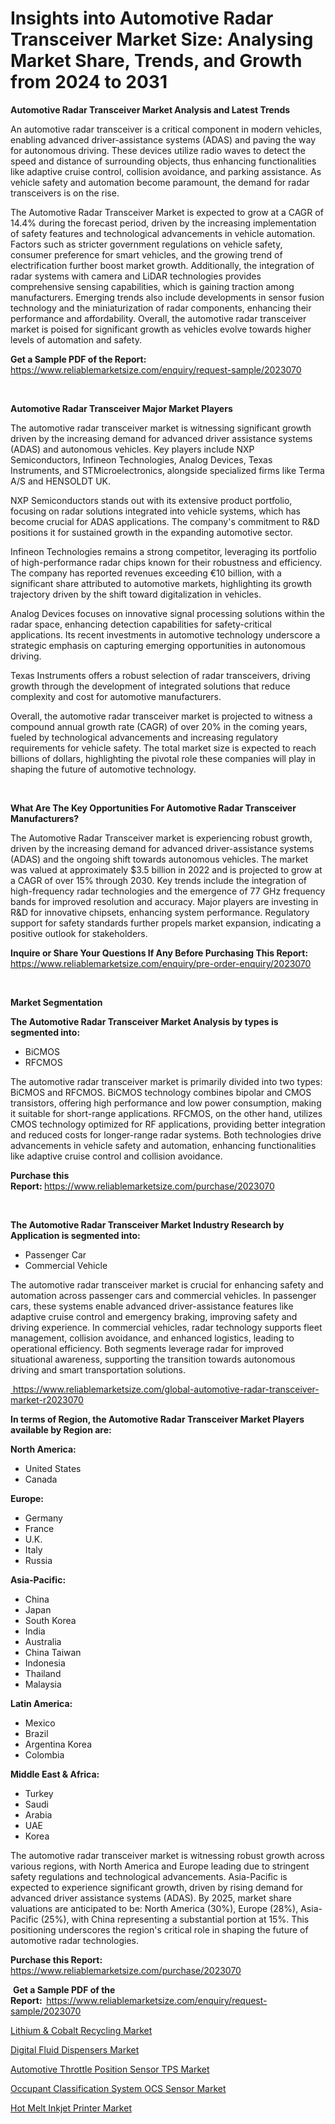 <p><h1>Insights into Automotive Radar Transceiver Market Size: Analysing Market Share, Trends, and Growth from 2024 to 2031</h1></p><p><strong>Automotive Radar Transceiver Market Analysis and Latest Trends</strong></p>
<p><p>An automotive radar transceiver is a critical component in modern vehicles, enabling advanced driver-assistance systems (ADAS) and paving the way for autonomous driving. These devices utilize radio waves to detect the speed and distance of surrounding objects, thus enhancing functionalities like adaptive cruise control, collision avoidance, and parking assistance. As vehicle safety and automation become paramount, the demand for radar transceivers is on the rise.</p><p>The Automotive Radar Transceiver Market is expected to grow at a CAGR of 14.4% during the forecast period, driven by the increasing implementation of safety features and technological advancements in vehicle automation. Factors such as stricter government regulations on vehicle safety, consumer preference for smart vehicles, and the growing trend of electrification further boost market growth. Additionally, the integration of radar systems with camera and LiDAR technologies provides comprehensive sensing capabilities, which is gaining traction among manufacturers. Emerging trends also include developments in sensor fusion technology and the miniaturization of radar components, enhancing their performance and affordability. Overall, the automotive radar transceiver market is poised for significant growth as vehicles evolve towards higher levels of automation and safety.</p></p>
<p><strong>Get a Sample PDF of the Report:&nbsp;</strong> <a href="https://www.reliablemarketsize.com/enquiry/request-sample/2023070?utm_campaign=1131&utm_medium=2&utm_source=Github&utm_content=ia&utm_term=28102024&utm_id=automotive-radar-transceiver">https://www.reliablemarketsize.com/enquiry/request-sample/2023070</a></p>
<p>&nbsp;</p>
<p><strong>Automotive Radar Transceiver Major Market Players</strong></p>
<p><p>The automotive radar transceiver market is witnessing significant growth driven by the increasing demand for advanced driver assistance systems (ADAS) and autonomous vehicles. Key players include NXP Semiconductors, Infineon Technologies, Analog Devices, Texas Instruments, and STMicroelectronics, alongside specialized firms like Terma A/S and HENSOLDT UK.</p><p>NXP Semiconductors stands out with its extensive product portfolio, focusing on radar solutions integrated into vehicle systems, which has become crucial for ADAS applications. The company's commitment to R&D positions it for sustained growth in the expanding automotive sector. </p><p>Infineon Technologies remains a strong competitor, leveraging its portfolio of high-performance radar chips known for their robustness and efficiency. The company has reported revenues exceeding €10 billion, with a significant share attributed to automotive markets, highlighting its growth trajectory driven by the shift toward digitalization in vehicles.</p><p>Analog Devices focuses on innovative signal processing solutions within the radar space, enhancing detection capabilities for safety-critical applications. Its recent investments in automotive technology underscore a strategic emphasis on capturing emerging opportunities in autonomous driving.</p><p>Texas Instruments offers a robust selection of radar transceivers, driving growth through the development of integrated solutions that reduce complexity and cost for automotive manufacturers.</p><p>Overall, the automotive radar transceiver market is projected to witness a compound annual growth rate (CAGR) of over 20% in the coming years, fueled by technological advancements and increasing regulatory requirements for vehicle safety. The total market size is expected to reach billions of dollars, highlighting the pivotal role these companies will play in shaping the future of automotive technology.</p></p>
<p>&nbsp;</p>
<p><strong>What Are The Key Opportunities For Automotive Radar Transceiver Manufacturers?</strong></p>
<p><p>The Automotive Radar Transceiver market is experiencing robust growth, driven by the increasing demand for advanced driver-assistance systems (ADAS) and the ongoing shift towards autonomous vehicles. The market was valued at approximately $3.5 billion in 2022 and is projected to grow at a CAGR of over 15% through 2030. Key trends include the integration of high-frequency radar technologies and the emergence of 77 GHz frequency bands for improved resolution and accuracy. Major players are investing in R&D for innovative chipsets, enhancing system performance. Regulatory support for safety standards further propels market expansion, indicating a positive outlook for stakeholders.</p></p>
<p><strong>Inquire or Share Your Questions If Any Before Purchasing This Report:</strong> <a href="https://www.reliablemarketsize.com/enquiry/pre-order-enquiry/2023070?utm_campaign=1131&utm_medium=2&utm_source=Github&utm_content=ia&utm_term=28102024&utm_id=automotive-radar-transceiver">https://www.reliablemarketsize.com/enquiry/pre-order-enquiry/2023070</a></p>
<p>&nbsp;</p>
<p><strong>Market Segmentation</strong></p>
<p><strong>The Automotive Radar Transceiver Market Analysis by types is segmented into:</strong></p>
<p><ul><li>BiCMOS</li><li>RFCMOS</li></ul></p>
<p><p>The automotive radar transceiver market is primarily divided into two types: BiCMOS and RFCMOS. BiCMOS technology combines bipolar and CMOS transistors, offering high performance and low power consumption, making it suitable for short-range applications. RFCMOS, on the other hand, utilizes CMOS technology optimized for RF applications, providing better integration and reduced costs for longer-range radar systems. Both technologies drive advancements in vehicle safety and automation, enhancing functionalities like adaptive cruise control and collision avoidance.</p></p>
<p><strong>Purchase this Report:&nbsp;</strong><a href="https://www.reliablemarketsize.com/purchase/2023070?utm_campaign=1131&utm_medium=2&utm_source=Github&utm_content=ia&utm_term=28102024&utm_id=automotive-radar-transceiver">https://www.reliablemarketsize.com/purchase/2023070</a></p>
<p>&nbsp;</p>
<p><strong>The Automotive Radar Transceiver Market Industry Research by Application is segmented into:</strong></p>
<p><ul><li>Passenger Car</li><li>Commercial Vehicle</li></ul></p>
<p><p>The automotive radar transceiver market is crucial for enhancing safety and automation across passenger cars and commercial vehicles. In passenger cars, these systems enable advanced driver-assistance features like adaptive cruise control and emergency braking, improving safety and driving experience. In commercial vehicles, radar technology supports fleet management, collision avoidance, and enhanced logistics, leading to operational efficiency. Both segments leverage radar for improved situational awareness, supporting the transition towards autonomous driving and smart transportation solutions.</p></p>
<p><a href="https://www.reliablemarketsize.com/global-automotive-radar-transceiver-market-r2023070?utm_campaign=1131&utm_medium=2&utm_source=Github&utm_content=ia&utm_term=28102024&utm_id=automotive-radar-transceiver">&nbsp;https://www.reliablemarketsize.com/global-automotive-radar-transceiver-market-r2023070</a></p>
<p><strong>In terms of Region, the Automotive Radar Transceiver Market Players available by Region are:</strong></p>
<p>
    <p> <strong> North America: </strong>
        <ul>
            <li>United States</li>
            <li>Canada</li>
        </ul>
        </p> 
    <p> <strong> Europe: </strong>
        <ul>
            <li>Germany</li>
            <li>France</li>
            <li>U.K.</li>
            <li>Italy</li>
            <li>Russia</li>
        </ul>
        </p> 
    <p> <strong> Asia-Pacific: </strong>
        <ul>
            <li>China</li>
            <li>Japan</li>
            <li>South Korea</li>
            <li>India</li>
            <li>Australia</li>
            <li>China Taiwan</li>
            <li>Indonesia</li>
            <li>Thailand</li>
            <li>Malaysia</li>
        </ul>
        </p> 
    <p> <strong> Latin America: </strong>
        <ul>
            <li>Mexico</li>
            <li>Brazil</li>
            <li>Argentina Korea</li>
            <li>Colombia</li>
        </ul>
        </p> 
    <p> <strong> Middle East & Africa: </strong>
        <ul>
            <li>Turkey</li>
            <li>Saudi</li>
            <li>Arabia</li>
            <li>UAE</li>
            <li>Korea</li>
        </ul>
    </p>
    </p>
<p><p>The automotive radar transceiver market is witnessing robust growth across various regions, with North America and Europe leading due to stringent safety regulations and technological advancements. Asia-Pacific is expected to experience significant growth, driven by rising demand for advanced driver assistance systems (ADAS). By 2025, market share valuations are anticipated to be: North America (30%), Europe (28%), Asia-Pacific (25%), with China representing a substantial portion at 15%. This positioning underscores the region's critical role in shaping the future of automotive radar technologies.</p></p>
<p><strong>Purchase this Report: </strong><a href="https://www.reliablemarketsize.com/purchase/2023070?utm_campaign=1131&utm_medium=2&utm_source=Github&utm_content=ia&utm_term=28102024&utm_id=automotive-radar-transceiver">https://www.reliablemarketsize.com/purchase/2023070</a></p>
<p>&nbsp;<strong>Get a Sample PDF of the Report:&nbsp;&nbsp;</strong><a href="https://www.reliablemarketsize.com/enquiry/request-sample/2023070?utm_campaign=1131&utm_medium=2&utm_source=Github&utm_content=ia&utm_term=28102024&utm_id=automotive-radar-transceiver">https://www.reliablemarketsize.com/enquiry/request-sample/2023070</a></p>
<p><strong></strong></p>
<p><p><a href="https://www.linkedin.com/pulse/lithium-cobalt-recycling-market-trends-detailed-study-jun4c?utm_campaign=1131&utm_medium=2&utm_source=Github&utm_content=ia&utm_term=28102024&utm_id=automotive-radar-transceiver">Lithium & Cobalt Recycling Market</a></p><p><a href="https://issuu.com/reportprime-2/docs/digital-fluid-dispensers-market-siz_539ed561d21102?utm_campaign=1131&utm_medium=2&utm_source=Github&utm_content=ia&utm_term=28102024&utm_id=automotive-radar-transceiver">Digital Fluid Dispensers Market</a></p><p><a href="https://github.com/kandidbn/Market-Research-Report-List-1/blob/main/automotive-throttle-position-sensor-tps-market.md?utm_campaign=1131&utm_medium=2&utm_source=Github&utm_content=ia&utm_term=28102024&utm_id=automotive-radar-transceiver">Automotive Throttle Position Sensor TPS Market</a></p><p><a href="https://github.com/doyeme32g/Market-Research-Report-List-1/blob/main/occupant-classification-system-ocs-sensor-market.md?utm_campaign=1131&utm_medium=2&utm_source=Github&utm_content=ia&utm_term=28102024&utm_id=automotive-radar-transceiver">Occupant Classification System OCS Sensor Market</a></p><p><a href="https://issuu.com/reportprime-2/docs/hot-melt-inkjet-printer-market-size_48832eeb895517?utm_campaign=1131&utm_medium=2&utm_source=Github&utm_content=ia&utm_term=28102024&utm_id=automotive-radar-transceiver">Hot Melt Inkjet Printer Market</a></p></p>